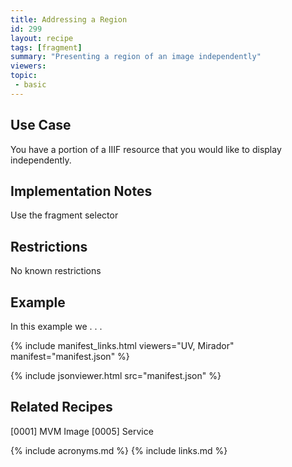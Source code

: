 ```yaml
---
title: Addressing a Region
id: 299
layout: recipe
tags: [fragment]
summary: "Presenting a region of an image independently"
viewers:
topic: 
 - basic
---
```


## Use Case

You have a portion of a IIIF resource that you would like to display independently.

## Implementation Notes

Use the fragment selector

## Restrictions

No known restrictions

## Example

In this example we . . .

{% include manifest_links.html viewers="UV, Mirador" manifest="manifest.json" %}

{% include jsonviewer.html src="manifest.json" %}

## Related Recipes

[0001] MVM Image
[0005] Service

{% include acronyms.md %}
{% include links.md %}

